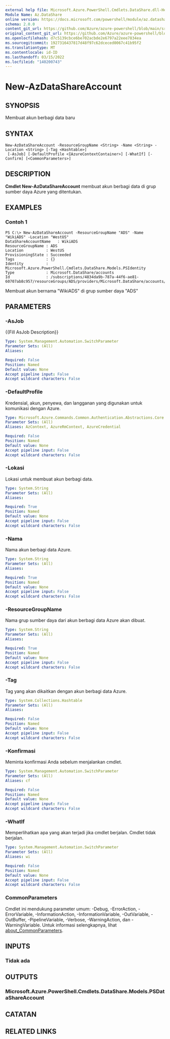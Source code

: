 ```yaml
---
external help file: Microsoft.Azure.PowerShell.Cmdlets.DataShare.dll-Help.xml
Module Name: Az.DataShare
online version: https://docs.microsoft.com/powershell/module/az.datashare/new-azdatashareaccount
schema: 2.0.0
content_git_url: https://github.com/Azure/azure-powershell/blob/main/src/DataShare/DataShare/help/New-AzDataShareAccount.md
original_content_git_url: https://github.com/Azure/azure-powershell/blob/main/src/DataShare/DataShare/help/New-AzDataShareAccount.md
ms.openlocfilehash: d7c5139cbce6be702acbde2e6797a22eee7834ea
ms.sourcegitcommit: 1927316437817d48f97c62dceced0067c41b95f2
ms.translationtype: MT
ms.contentlocale: id-ID
ms.lasthandoff: 03/15/2022
ms.locfileid: "140200743"
---
```

# New-AzDataShareAccount

## SYNOPSIS
Membuat akun berbagi data baru

## SYNTAX

```
New-AzDataShareAccount -ResourceGroupName <String> -Name <String> -Location <String> [-Tag <Hashtable>]
 [-AsJob] [-DefaultProfile <IAzureContextContainer>] [-WhatIf] [-Confirm] [<CommonParameters>]
```

## DESCRIPTION
**Cmdlet New-AzDataShareAccount** membuat akun berbagi data di grup sumber daya Azure yang ditentukan.

## EXAMPLES

### Contoh 1
```
PS C:\> New-AzDataShareAccount -ResourceGroupName "ADS" -Name "WikiADS" -Location "WestUS"
DataShareAccountName   : WikiADS
ResourceGroupName : ADS
Location          : WestUS
ProvisioningState : Succeeded
Tags              : {}
Identity          : Microsoft.Azure.PowerShell.Cmdlets.DataShare.Models.PSIdentity
Type              : Microsoft.DataShare/accounts
Id                : /subscriptions/4834da9b-787a-44f6-ae81-60707ab8c957/resourceGroups/ADS/providers/Microsoft.DataShare/accounts/WikiADS
```

Membuat akun bernama "WikiADS" di grup sumber daya "ADS"

## PARAMETERS

### -AsJob
{{Fill AsJob Description}}

```yaml
Type: System.Management.Automation.SwitchParameter
Parameter Sets: (All)
Aliases:

Required: False
Position: Named
Default value: None
Accept pipeline input: False
Accept wildcard characters: False
```

### -DefaultProfile
Kredensial, akun, penyewa, dan langganan yang digunakan untuk komunikasi dengan Azure.

```yaml
Type: Microsoft.Azure.Commands.Common.Authentication.Abstractions.Core.IAzureContextContainer
Parameter Sets: (All)
Aliases: AzContext, AzureRmContext, AzureCredential

Required: False
Position: Named
Default value: None
Accept pipeline input: False
Accept wildcard characters: False
```

### -Lokasi
Lokasi untuk membuat akun berbagi data.

```yaml
Type: System.String
Parameter Sets: (All)
Aliases:

Required: True
Position: Named
Default value: None
Accept pipeline input: False
Accept wildcard characters: False
```

### -Nama
Nama akun berbagi data Azure.

```yaml
Type: System.String
Parameter Sets: (All)
Aliases:

Required: True
Position: Named
Default value: None
Accept pipeline input: False
Accept wildcard characters: False
```

### -ResourceGroupName
Nama grup sumber daya dari akun berbagi data Azure akan dibuat.

```yaml
Type: System.String
Parameter Sets: (All)
Aliases:

Required: True
Position: Named
Default value: None
Accept pipeline input: False
Accept wildcard characters: False
```

### -Tag
Tag yang akan dikaitkan dengan akun berbagi data Azure.

```yaml
Type: System.Collections.Hashtable
Parameter Sets: (All)
Aliases:

Required: False
Position: Named
Default value: None
Accept pipeline input: False
Accept wildcard characters: False
```

### -Konfirmasi
Meminta konfirmasi Anda sebelum menjalankan cmdlet.

```yaml
Type: System.Management.Automation.SwitchParameter
Parameter Sets: (All)
Aliases: cf

Required: False
Position: Named
Default value: None
Accept pipeline input: False
Accept wildcard characters: False
```

### -WhatIf
Memperlihatkan apa yang akan terjadi jika cmdlet berjalan.
Cmdlet tidak berjalan.

```yaml
Type: System.Management.Automation.SwitchParameter
Parameter Sets: (All)
Aliases: wi

Required: False
Position: Named
Default value: None
Accept pipeline input: False
Accept wildcard characters: False
```

### CommonParameters
Cmdlet ini mendukung parameter umum: -Debug, -ErrorAction, -ErrorVariable, -InformationAction, -InformationVariable, -OutVariable, -OutBuffer, -PipelineVariable, -Verbose, -WarningAction, dan -WarningVariable. Untuk informasi selengkapnya, lihat [about_CommonParameters](http://go.microsoft.com/fwlink/?LinkID=113216).

## INPUTS

### Tidak ada

## OUTPUTS

### Microsoft.Azure.PowerShell.Cmdlets.DataShare.Models.PSDataShareAccount

## CATATAN

## RELATED LINKS
